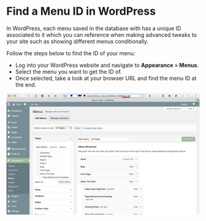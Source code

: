 # Find a Menu ID in WordPress

In WordPress, each menu saved in the database with has a unique ID associated to it which you can reference when making advanced tweaks to your site such as showing different menus conditionally.

Follow the steps below to find the ID of your menu:

* Log into your WordPress website and navigate to **Appearance** » **Menus**.
* Select the menu you want to get the ID of.
* Once selected, take a look at your browser URL and find the menu ID at the end.

![Find a Menu ID in WordPress](img/locate-menu-id.png)
